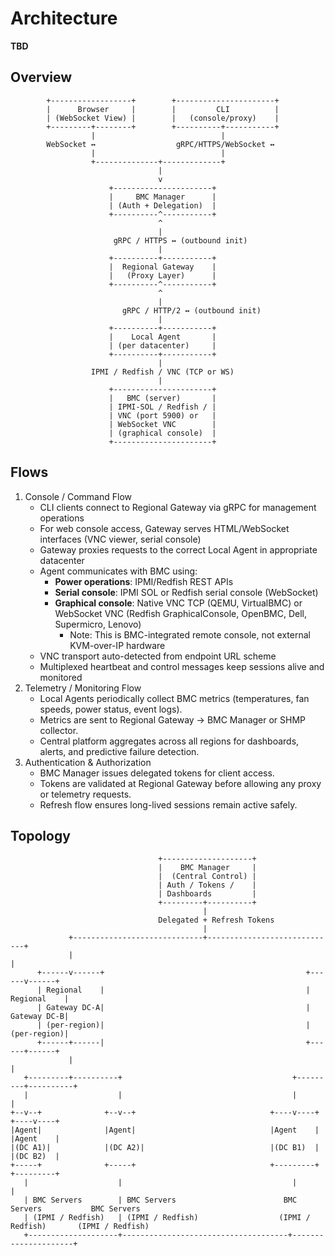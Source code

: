 # Architecture

**TBD**

## Overview

```console
        +------------------+        +----------------------+
        |      Browser     |        |         CLI          |
        | (WebSocket View) |        |   (console/proxy)    |
        +---------+--------+        +----------+-----------+
                  |                            |
        WebSocket ↔                  gRPC/HTTPS/WebSocket ↔
                  |                            |
                  +--------------+-------------+
                                 |
                                 v
                      +----------------------+
                      |     BMC Manager      |
                      | (Auth + Delegation)  |
                      +----------^-----------+
                                 ^
                                 |
                       gRPC / HTTPS ↔ (outbound init)
                                 |
                      +----------+-----------+
                      |  Regional Gateway    |
                      |   (Proxy Layer)      |
                      +----------^-----------+
                                 ^
                                 |
                         gRPC / HTTP/2 ↔ (outbound init)
                                 |
                      +----------+-----------+
                      |    Local Agent       |
                      | (per datacenter)     |
                      +----------+-----------+
                                 |
                  IPMI / Redfish / VNC (TCP or WS)
                                 |
                      +----------------------+
                      |   BMC (server)       |
                      | IPMI-SOL / Redfish / |
                      | VNC (port 5900) or   |
                      | WebSocket VNC        |
                      | (graphical console)  |
                      +----------------------+
```

## Flows

1. Console / Command Flow
   - CLI clients connect to Regional Gateway via gRPC for management operations
   - For web console access, Gateway serves HTML/WebSocket interfaces (VNC viewer, serial console)
   - Gateway proxies requests to the correct Local Agent in appropriate datacenter
   - Agent communicates with BMC using:
     - **Power operations**: IPMI/Redfish REST APIs
     - **Serial console**: IPMI SOL or Redfish serial console (WebSocket)
     - **Graphical console**: Native VNC TCP (QEMU, VirtualBMC) or WebSocket VNC (Redfish GraphicalConsole, OpenBMC, Dell, Supermicro, Lenovo)
       - Note: This is BMC-integrated remote console, not external KVM-over-IP hardware
   - VNC transport auto-detected from endpoint URL scheme
   - Multiplexed heartbeat and control messages keep sessions alive and monitored
2. Telemetry / Monitoring Flow
   - Local Agents periodically collect BMC metrics (temperatures, fan speeds, power status, event logs).
   - Metrics are sent to Regional Gateway → BMC Manager or SHMP collector.
   - Central platform aggregates across all regions for dashboards, alerts, and predictive failure detection.
3. Authentication & Authorization
   - BMC Manager issues delegated tokens for client access.
   - Tokens are validated at Regional Gateway before allowing any proxy or telemetry requests.
   - Refresh flow ensures long-lived sessions remain active safely.

## Topology

```console
                                 +--------------------+
                                 |    BMC Manager     |
                                 |  (Central Control) |
                                 | Auth / Tokens /    |
                                 | Dashboards         |
                                 +---------+----------+
                                           |
                                 Delegated + Refresh Tokens
                                           |
             +-----------------------------+-----------------------------+
             |                                                           |
      +------v------+                                             +------v------+
      | Regional    |                                             | Regional    |
      | Gateway DC-A|                                             | Gateway DC-B|
      | (per-region)|                                             | (per-region)|
      +------+------|                                             +------+------+
             |                                                           |
   +---------+----------+                                      +---------+----------+
   |                    |                                      |                    |
+--v--+              +--v--+                              +----v----+            +----v----+
|Agent|              |Agent|                              |Agent    |            |Agent    |
|(DC A1)|            |(DC A2)|                            |(DC B1)  |            |(DC B2)  |
+-----+              +-----+                              +---------+            +---------+
   |                    |                                      |                     |
   | BMC Servers        | BMC Servers                        BMC Servers           BMC Servers
   | (IPMI / Redfish)   | (IPMI / Redfish)                  (IPMI / Redfish)       (IPMI / Redfish)
   +--------------------+-------------------------------------+---------------------+
```
